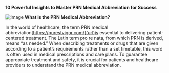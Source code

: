 **10 Powerful Insights to Master PRN Medical Abbreviation for Success**

![Image](https://github.com/user-attachments/assets/3b0bd2f6-1bc7-403c-b458-17e78d99ba29)
**What is the PRN Medical Abbreviation?**

In the world of healthcare, the term PRN medical abbreviation[https://purestvigor.com/](url)is essential to delivering patient-centered treatment. The Latin term pro re nata, from which PRN is derived, means “as needed.” When describing treatments or drugs that are given according to a patient’s requirements rather than a set timetable, this word is often used in medical prescriptions and care plans. To guarantee appropriate treatment and safety, it is crucial for patients and healthcare providers to understand the PRN medical abbreviation.
